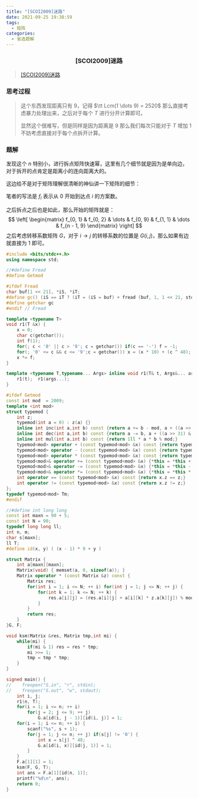 ```yaml
---
title: "[SCOI2009]迷路"
date: 2021-09-25 19:38:59
tags: 
  - 矩阵
categories: 
  - 省选题解
---
```


<h3><center>[SCOI2009]迷路</center></h3>

> [[SCOI2009]迷路](https://darkbzoj.tk/problem/1297)

### 思考过程

> 这个东西发现距离只有 $9$，记得 $\tt Lcm(1 \dots 9) = 2520$ 那么直接考虑暴力处理出来，之后对于每个 $T$ 进行分开计算即可。
>
> 显然这个很难写，但是同样是因为距离是 $9$ 那么我们每次只能对于 $T$ 增加 $1$ 不妨考虑直接对于每个点拆开计算。

### 题解

发现这个 $n$ 特别小，进行拆点矩阵快速幂，这里有几个细节就是因为是单向边，对于拆开的点肯定是距离小的连向距离大的。

这边给不是对于矩阵理解很清晰的神仙讲一下矩阵的细节：

笔者的写法是 $f_i$ 表示从 $0$ 开始到达点 $i$ 的方案数。

之后拆点之后也是如此，那么开始的矩阵就是：
$$
\left[
\begin{matrix}
f_{0, 1} & f_{0, 2} & \dots & f_{0, 9}  & f_{1, 1} & \dots & f_{n - 1, 9}
\end{matrix}
\right]
$$
之后考虑转移系数矩阵 $G$，对于 $i \to j$ 的转移系数的位置是 $G(i, j)$，那么如果有边就直接为 $1$ 即可。

```cpp
#include <bits/stdc++.h>
using namespace std;

//#define Fread
#define Getmod

#ifdef Fread
char buf[1 << 21], *iS, *iT;
#define gc() (iS == iT ? (iT = (iS = buf) + fread (buf, 1, 1 << 21, stdin), (iS == iT ? EOF : *iS ++)) : *iS ++)
#define getchar gc
#endif // Fread

template <typename T>
void r1(T &x) {
	x = 0;
	char c(getchar());
	int f(1);
	for(; c < '0' || c > '9'; c = getchar()) if(c == '-') f = -1;
	for(; '0' <= c && c <= '9';c = getchar()) x = (x * 10) + (c ^ 48);
	x *= f;
}

template <typename T,typename... Args> inline void r1(T& t, Args&... args) {
    r1(t);  r1(args...);
}

#ifdef Getmod
const int mod  = 2009;
template <int mod>
struct typemod {
    int z;
    typemod(int a = 0) : z(a) {}
    inline int inc(int a,int b) const {return a += b - mod, a + ((a >> 31) & mod);}
    inline int dec(int a,int b) const {return a -= b, a + ((a >> 31) & mod);}
    inline int mul(int a,int b) const {return 1ll * a * b % mod;}
    typemod<mod> operator + (const typemod<mod> &x) const {return typemod(inc(z, x.z));}
    typemod<mod> operator - (const typemod<mod> &x) const {return typemod(dec(z, x.z));}
    typemod<mod> operator * (const typemod<mod> &x) const {return typemod(mul(z, x.z));}
    typemod<mod>& operator += (const typemod<mod> &x) {*this = *this + x; return *this;}
    typemod<mod>& operator -= (const typemod<mod> &x) {*this = *this - x; return *this;}
    typemod<mod>& operator *= (const typemod<mod> &x) {*this = *this * x; return *this;}
    int operator == (const typemod<mod> &x) const {return x.z == z;}
    int operator != (const typemod<mod> &x) const {return x.z != z;}
};
typedef typemod<mod> Tm;
#endif

//#define int long long
const int maxn = 90 + 5;
const int N = 90;
typedef long long ll;
int n, m;
char s[maxn];
ll T;
#define id(x, y) ( (x - 1) * 9 + y )

struct Matrix {
    int a[maxn][maxn];
    Matrix(void) { memset(a, 0, sizeof(a)); }
    Matrix operator * (const Matrix &z) const {
        Matrix res;
        for(int i = 1; i <= N; ++ i) for(int j = 1; j <= N; ++ j) {
            for(int k = 1; k <= N; ++ k) {
                res.a[i][j] = (res.a[i][j] + a[i][k] * z.a[k][j]) % mod;
            }
        }
        return res;
    }
}G, F;

void ksm(Matrix &res, Matrix tmp,int mi) {
    while(mi) {
        if(mi & 1) res = res * tmp;
        mi >>= 1;
        tmp = tmp * tmp;
    }
}

signed main() {
//    freopen("S.in", "r", stdin);
//    freopen("S.out", "w", stdout);
    int i, j;
    r1(n, T);
    for(i = 1; i <= n; ++ i)
        for(j = 2; j <= 9; ++ j)
            G.a[id(i, j - 1)][id(i, j)] = 1;
    for(i = 1; i <= n; ++ i) {
        scanf("%s", s + 1);
        for(j = 1; j <= n; ++ j) if(s[j] != '0') {
            int x = s[j] ^ 48;
            G.a[id(i, x)][id(j, 1)] = 1;
        }
    }
    F.a[1][1] = 1;
    ksm(F, G, T);
    int ans = F.a[1][id(n, 1)];
    printf("%d\n", ans);
	return 0;
}
```




